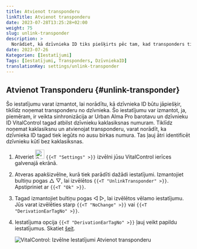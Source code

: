 ```yaml
---
title: Atvienot transponderu
linkTitle: Atvienot transponderu
date: 2023-07-28T13:25:28+02:00
weight: 75
slug: unlink-transponder
description: >
  Norādiet, kā dzīvnieka ID tiks piešķirts pēc tam, kad transponders tiks noņemts.
date: 2023-07-26
Kategorien: [Iestatījumi]
Tags: [Iestatījumi, Transponders, DzīvniekaID]
translationKey: settings/unlink-transponder
---
```

## Atvienot Transponderu {#unlink-transponder}

Šo iestatījumu varat izmantot, lai norādītu, kā dzīvnieka ID būtu jāpiešķir, tiklīdz noņemat transponderu no dzīvnieka. Šo iestatījumu var izmantot, ja, piemēram, ir veikta sinhronizācija ar Urban Alma Pro barotavu un dzīvnieku ID VitalControl tagad atbilst dzīvnieku kaklasiksnas numuram. Tiklīdz noņemat kaklasiksnu un atvienojat transponderu, varat norādīt, ka dzīvnieka ID tagad tiek iegūts no ausu birkas numura. Tas ļauj ātri identificēt dzīvnieku kūtī bez kaklasiksnas.

1. Atveriet <img src="/icons/gear.svg" width="25" align="bottom" alt="Settings" /> `{{<T "Settings" >}}` izvēlni jūsu VitalControl ierīces galvenajā ekrānā.

2. Atveras apakšizvēlne, kurā tiek parādīti dažādi iestatījumi. Izmantojiet bultiņu pogas △ ▽, lai izvēlētos `{{<T "UnlinkTransponder" >}}`. Apstipriniet ar `{{<T "Ok" >}}`.

3. Tagad izmantojiet bultiņu pogas ◁ ▷, lai izvēlētos vēlamo iestatījumu. Jūs varat izvēlēties starp `{{<T "NoChange" >}}` vai `{{<T "DerivationEarTagNo" >}}`.

4. Iestatījuma opcija `{{<T "DerivationEarTagNo" >}}` ļauj veikt papildu iestatījumus. Skatiet [šeit](/en/docs/settings/animal-registration/#digit-of-the-new-id).

   ![VitalControl: Izvēlne Iestatījumi Atvienot transponderu](../images/unlink-transponder.png "Atvienot transponderu")
   
